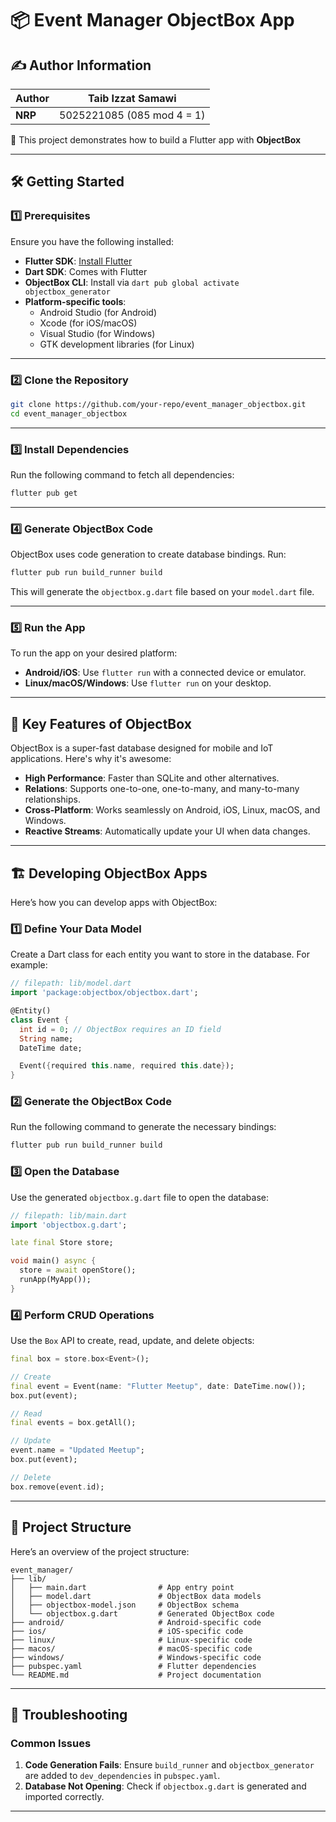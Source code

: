 # 📦 Event Manager ObjectBox App

## ✍️ Author Information

| **Author**          | Taib Izzat Samawi              |
|----------------------|---------------------------------|
| **NRP**             | 5025221085 (085 mod 4 = 1)     |

🎉 This project demonstrates how to build a Flutter app with **ObjectBox**

---

## 🛠️ Getting Started
### 1️⃣ Prerequisites

Ensure you have the following installed:

- **Flutter SDK**: [Install Flutter](https://flutter.dev/docs/get-started/install)
- **Dart SDK**: Comes with Flutter
- **ObjectBox CLI**: Install via `dart pub global activate objectbox_generator`
- **Platform-specific tools**:
  - Android Studio (for Android)
  - Xcode (for iOS/macOS)
  - Visual Studio (for Windows)
  - GTK development libraries (for Linux)

---

### 2️⃣ Clone the Repository

```bash
git clone https://github.com/your-repo/event_manager_objectbox.git
cd event_manager_objectbox
```

---

### 3️⃣ Install Dependencies

Run the following command to fetch all dependencies:

```bash
flutter pub get
```

---

### 4️⃣ Generate ObjectBox Code

ObjectBox uses code generation to create database bindings. Run:

```bash
flutter pub run build_runner build
```

This will generate the `objectbox.g.dart` file based on your `model.dart` file.

---

### 5️⃣ Run the App

To run the app on your desired platform:

- **Android/iOS**: Use `flutter run` with a connected device or emulator.
- **Linux/macOS/Windows**: Use `flutter run` on your desktop.

---

## 🌟 Key Features of ObjectBox

ObjectBox is a super-fast database designed for mobile and IoT applications. Here's why it's awesome:

- **High Performance**: Faster than SQLite and other alternatives.
- **Relations**: Supports one-to-one, one-to-many, and many-to-many relationships.
- **Cross-Platform**: Works seamlessly on Android, iOS, Linux, macOS, and Windows.
- **Reactive Streams**: Automatically update your UI when data changes.

---

## 🏗️ Developing ObjectBox Apps

Here’s how you can develop apps with ObjectBox:

### 1️⃣ Define Your Data Model

Create a Dart class for each entity you want to store in the database. For example:

```dart
// filepath: lib/model.dart
import 'package:objectbox/objectbox.dart';

@Entity()
class Event {
  int id = 0; // ObjectBox requires an ID field
  String name;
  DateTime date;

  Event({required this.name, required this.date});
}
```

### 2️⃣ Generate the ObjectBox Code

Run the following command to generate the necessary bindings:

```bash
flutter pub run build_runner build
```

### 3️⃣ Open the Database

Use the generated `objectbox.g.dart` file to open the database:

```dart
// filepath: lib/main.dart
import 'objectbox.g.dart';

late final Store store;

void main() async {
  store = await openStore();
  runApp(MyApp());
}
```

### 4️⃣ Perform CRUD Operations

Use the `Box` API to create, read, update, and delete objects:

```dart
final box = store.box<Event>();

// Create
final event = Event(name: "Flutter Meetup", date: DateTime.now());
box.put(event);

// Read
final events = box.getAll();

// Update
event.name = "Updated Meetup";
box.put(event);

// Delete
box.remove(event.id);
```

---

## 📂 Project Structure

Here’s an overview of the project structure:

```
event_manager/
├── lib/
│   ├── main.dart                # App entry point
│   ├── model.dart               # ObjectBox data models
│   ├── objectbox-model.json     # ObjectBox schema
│   └── objectbox.g.dart         # Generated ObjectBox code
├── android/                     # Android-specific code
├── ios/                         # iOS-specific code
├── linux/                       # Linux-specific code
├── macos/                       # macOS-specific code
├── windows/                     # Windows-specific code
├── pubspec.yaml                 # Flutter dependencies
└── README.md                    # Project documentation
```

---

## 🐛 Troubleshooting

### Common Issues

1. **Code Generation Fails**: Ensure `build_runner` and `objectbox_generator` are added to `dev_dependencies` in `pubspec.yaml`.
2. **Database Not Opening**: Check if `objectbox.g.dart` is generated and imported correctly.

---